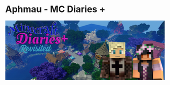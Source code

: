 Aphmau - MC Diaries +
=====================

![image](images/Aphmau%20-%20MC%20Diaries%20+%20Revisited/minecraftdiariesrevisited-title.png)